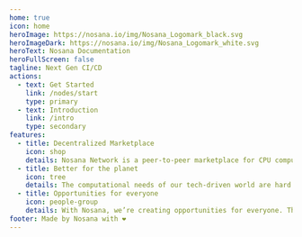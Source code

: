 ```yaml
---
home: true
icon: home
heroImage: https://nosana.io/img/Nosana_Logomark_black.svg
heroImageDark: https://nosana.io/img/Nosana_Logomark_white.svg
heroText: Nosana Documentation
heroFullScreen: false
tagline: Next Gen CI/CD
actions:
  - text: Get Started
    link: /nodes/start
    type: primary
  - text: Introduction
    link: /intro
    type: secondary
features:
  - title: Decentralized Marketplace
    icon: shop
    details: Nosana Network is a peer-to-peer marketplace for CPU computations. Big tech companies run millions of CI/CD pipelines every day. With Nosana, we’re offering a more affordable, more accessible, and more sustainable alternative to centralized cloud solutions. How? By putting the spare capacity of the masses to work.
  - title: Better for the planet
    icon: tree
    details: The computational needs of our tech-driven world are hard on our planet. Computational resources are used inefficiently, causing even more problems. We use what’s already there. Our decentralized cloud solution is powered by spare computing resources. Much better for the environment.
  - title: Opportunities for everyone
    icon: people-group
    details: With Nosana, we’re creating opportunities for everyone. That includes people with lower incomes or those from developing countries. For example, charities could donate unused devices to help families generate income.
footer: Made by Nosana with ❤️
---
```

